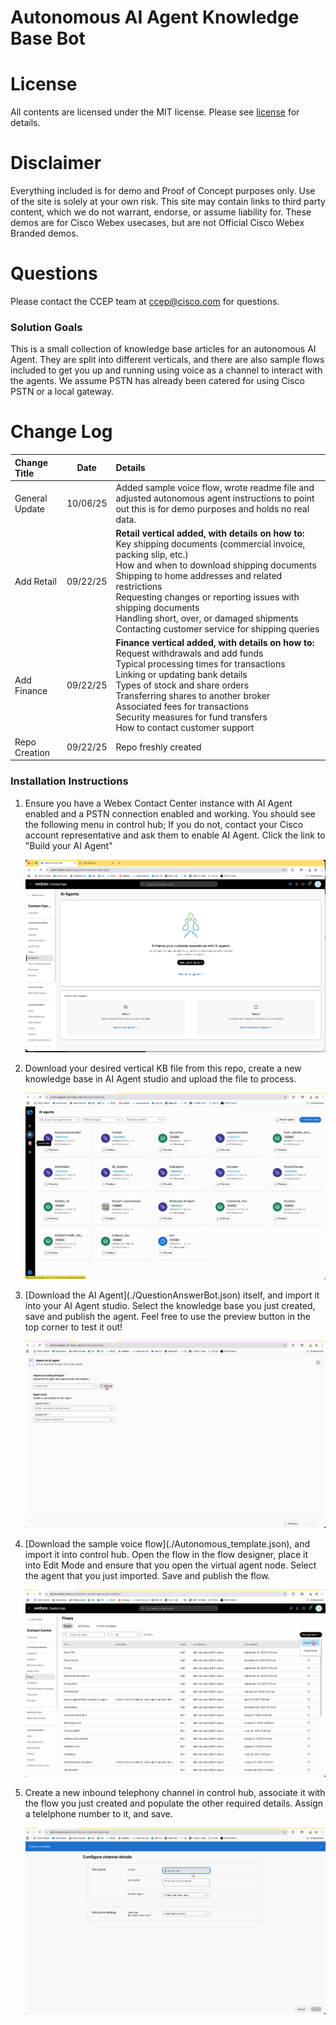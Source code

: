 # Autonomous AI Agent Knowledge Base Bot

# License
All contents are licensed under the MIT license. Please see [license](LICENSE) for details.

# Disclaimer
Everything included is for demo and Proof of Concept purposes only. Use of the site is solely at your own risk. This site may contain links to third party content, which we do not warrant, endorse, or assume liability for. These demos are for Cisco Webex usecases, but are not Official Cisco Webex Branded demos.

# Questions
Please contact the CCEP team at [ccep@cisco.com](mailto:ccep@cisco.com?subject=payment-collections-demo) for questions.

### Solution Goals
This is a small collection of knowledge base articles for an autonomous AI Agent.  They are split into different verticals, and there are also sample flows included to get you up and running using voice as a channel to interact with the agents.  We assume PSTN has already been catered for using Cisco PSTN or a local gateway.

# Change Log

|Change Title|Date|Details|
|:---|:---:|:---|
|General Update|10/06/25|Added sample voice flow, wrote readme file and adjusted autonomous agent instructions to point out this is for demo purposes and holds no real data.
|Add Retail|09/22/25|**Retail vertical added, with details on how to:**<BR>Key shipping documents (commercial invoice, packing slip, etc.)<br>How and when to download shipping documents<br>Shipping to home addresses and related restrictions<br>Requesting changes or reporting issues with shipping documents<br>Handling short, over, or damaged shipments<br>Contacting customer service for shipping queries
|Add Finance|09/22/25|**Finance vertical added, with details on how to:** <BR>Request withdrawals and add funds<BR>Typical processing times for transactions<BR>Linking or updating bank details<BR>Types of stock and share orders<BR>Transferring shares to another broker<BR>Associated fees for transactions<BR>Security measures for fund transfers<BR>How to contact customer support
|Repo Creation|09/22/25|Repo freshly created|

### Installation Instructions

<ol><li>Ensure you have a Webex Contact Center instance with AI Agent enabled and a PSTN connection enabled and working.  You should see the following menu in control hub; If you do not, contact your Cisco account representative and ask them to enable AI Agent.  Click the link to "Build your AI Agent"

![AI Agent is enabled if you see this menu](./img/AIAgent.png)</li>
<li>
Download your desired vertical KB file from this repo, create a new knowledge base in AI Agent studio and upload the file to process.

![How to import a knowledge base](./img/import_kb.gif)
</li>
<li>
[Download the AI Agent](./QuestionAnswerBot.json) itself, and import it into your AI Agent studio.  Select the knowledge base you just created, save and publish the agent.  Feel free to use the preview button in the top corner to test it out!

![Importing the AI Agent itself](./img/import_agent.gif)
</li>

<li>
[Download the sample voice flow](./Autonomous_template.json), and import it into control hub.  Open the flow in the flow designer, place it into Edit Mode and ensure that you open the virtual agent node.  Select the agent that you just imported.  Save and publish the flow.

![Importing the flow to control hub](./img/import_flow.gif)
</li>
<li>
Create a new inbound telephony channel in control hub, associate it with the flow you just created and populate the other required details. Assign a telelphone number to it, and save.

![Creating a telephony channel](./img/create_channel.gif)